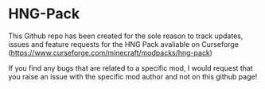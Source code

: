 # HNG-Pack
This Github repo has been created for the sole reason to track updates, issues and feature requests for the HNG Pack avaliable on Curseforge (https://www.curseforge.com/minecraft/modpacks/hng-pack)

If you find any bugs that are related to a specific mod, I would request that you raise an issue with the specific mod author and not on this github page!